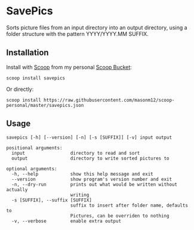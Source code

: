 # SavePics
	
Sorts picture files from an input directory into an output directory, using a folder structure with the pattern YYYY/YYYY.MM SUFFIX.

## Installation

Install with [Scoop](http://scoop.sh) from my personal [Scoop Bucket](https://github.com/masonm12/scoop-personal):

	scoop install savepics
	
Or directly:

	scoop install https://raw.githubusercontent.com/masonm12/scoop-personal/master/savepics.json

## Usage
	
	savepics [-h] [--version] [-n] [-s [SUFFIX]] [-v] input output
	
	positional arguments:
	  input                 directory to read and sort
	  output                directory to write sorted pictures to
	
	optional arguments:
	  -h, --help            show this help message and exit
	  --version             show program's version number and exit
	  -n, --dry-run         prints out what would be written without actually
	                        writing
	  -s [SUFFIX], --suffix [SUFFIX]
	                        suffix to insert after folder name, defaults to
	                        Pictures, can be overriden to nothing
	  -v, --verbose         enable extra output
